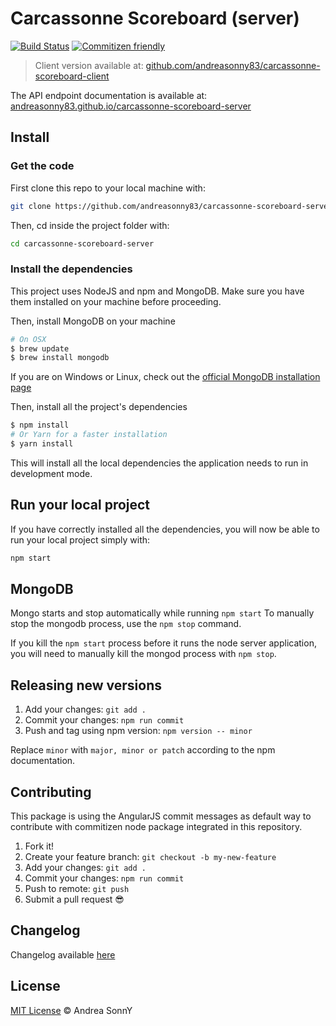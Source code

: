 # Carcassonne Scoreboard (server)

[![Build Status](https://travis-ci.org/andreasonny83/carcassonne-scoreboard-server.svg?branch=master)](https://travis-ci.org/andreasonny83/carcassonne-scoreboard-server)
[![Commitizen friendly](https://img.shields.io/badge/commitizen-friendly-brightgreen.svg)](http://commitizen.github.io/cz-cli/)

> Client version available at: [github.com/andreasonny83/carcassonne-scoreboard-client](https://github.com/andreasonny83/carcassonne-scoreboard-client)

The API endpoint documentation is available at: [andreasonny83.github.io/carcassonne-scoreboard-server](http://andreasonny83.github.io/carcassonne-scoreboard-server/)

## Install

### Get the code

First clone this repo to your local machine with:

```sh
git clone https://github.com/andreasonny83/carcassonne-scoreboard-server.git
```

Then, cd inside the project folder with:

```sh
cd carcassonne-scoreboard-server
```

### Install the dependencies

This project uses NodeJS and npm and MongoDB.
Make sure you have them installed on your machine before proceeding.

Then, install MongoDB on your machine

```sh
# On OSX
$ brew update
$ brew install mongodb
```

If you are on Windows or Linux, check out the [official MongoDB installation
page](https://docs.mongodb.com/manual/installation/#mongodb-community-edition)

Then, install all the project's dependencies

```sh
$ npm install
# Or Yarn for a faster installation
$ yarn install
```

This will install all the local dependencies the application
needs to run in development mode.

## Run your local project

If you have correctly installed all the dependencies,
you will now be able to run your local project simply with:

```sh
npm start
```

## MongoDB

Mongo starts and stop automatically while running `npm start`
To manually stop the mongodb process, use the `npm stop` command.

If you kill the `npm start` process before it runs the node server application,
you will need to manually kill the mongod process with `npm stop`.

## Releasing new versions

1.  Add your changes: `git add .`
1.  Commit your changes: `npm run commit`
1.  Push and tag using npm version: `npm version -- minor`

Replace `minor` with `major, minor or patch` according to the npm documentation.

## Contributing

This package is using the AngularJS commit messages as default way to contribute
with commitizen node package integrated in this repository.

1.  Fork it!
1.  Create your feature branch: `git checkout -b my-new-feature`
1.  Add your changes: `git add .`
1.  Commit your changes: `npm run commit`
1.  Push to remote: `git push`
1.  Submit a pull request :sunglasses:

## Changelog

Changelog available [here](http://andreasonny83.github.io/carcassonne-scoreboard-server/releases)

## License

[MIT License](http://andreasonny83.github.io/carcassonne-scoreboard-server/blob/master/LICENSE) © Andrea SonnY
